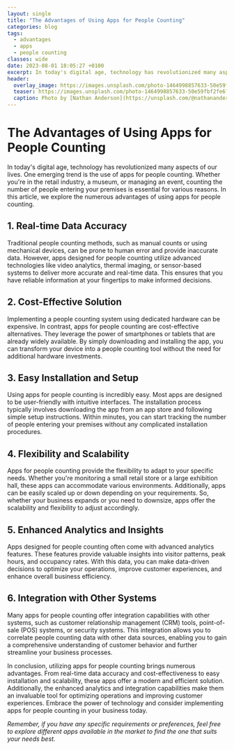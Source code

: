 ```yaml
---
layout: single
title: "The Advantages of Using Apps for People Counting"
categories: blog
tags:
  - advantages
  - apps
  - people counting
classes: wide
date: 2023-08-01 18:05:27 +0100
excerpt: In today's digital age, technology has revolutionized many aspects of our lives.
header:
  overlay_image: https://images.unsplash.com/photo-1464998857633-50e59fbf2fe6?crop=entropy&cs=tinysrgb&fit=max&fm=jpg&ixid=M3w0Nzk0ODB8MHwxfHNlYXJjaHw1fHxhZHZhbnRhZ2VzJTJDJTIwYXBwcyUyQyUyMHBlb3BsZSUyMGNvdW50aW5nfGVufDB8MHx8fDE2OTA5MDU5MTh8MA&ixlib=rb-4.0.3&q=80&w=1080
  teaser: https://images.unsplash.com/photo-1464998857633-50e59fbf2fe6?crop=entropy&cs=tinysrgb&fit=max&fm=jpg&ixid=M3w0Nzk0ODB8MHwxfHNlYXJjaHw1fHxhZHZhbnRhZ2VzJTJDJTIwYXBwcyUyQyUyMHBlb3BsZSUyMGNvdW50aW5nfGVufDB8MHx8fDE2OTA5MDU5MTh8MA&ixlib=rb-4.0.3&q=80&w=400
  caption: Photo by [Nathan Anderson](https://unsplash.com/@nathananderson?utm_source=peoplecounter&utm_medium=referral) on [Unsplash](https://unsplash.com/?utm_source=peoplecounter&utm_medium=referral)
---
```


# The Advantages of Using Apps for People Counting

In today's digital age, technology has revolutionized many aspects of our lives. One emerging trend is the use of apps for people counting. Whether you're in the retail industry, a museum, or managing an event, counting the number of people entering your premises is essential for various reasons. In this article, we explore the numerous advantages of using apps for people counting.

## 1. Real-time Data Accuracy

Traditional people counting methods, such as manual counts or using mechanical devices, can be prone to human error and provide inaccurate data. However, apps designed for people counting utilize advanced technologies like video analytics, thermal imaging, or sensor-based systems to deliver more accurate and real-time data. This ensures that you have reliable information at your fingertips to make informed decisions.

## 2. Cost-Effective Solution

Implementing a people counting system using dedicated hardware can be expensive. In contrast, apps for people counting are cost-effective alternatives. They leverage the power of smartphones or tablets that are already widely available. By simply downloading and installing the app, you can transform your device into a people counting tool without the need for additional hardware investments.

## 3. Easy Installation and Setup

Using apps for people counting is incredibly easy. Most apps are designed to be user-friendly with intuitive interfaces. The installation process typically involves downloading the app from an app store and following simple setup instructions. Within minutes, you can start tracking the number of people entering your premises without any complicated installation procedures.

## 4. Flexibility and Scalability

Apps for people counting provide the flexibility to adapt to your specific needs. Whether you're monitoring a small retail store or a large exhibition hall, these apps can accommodate various environments. Additionally, apps can be easily scaled up or down depending on your requirements. So, whether your business expands or you need to downsize, apps offer the scalability and flexibility to adjust accordingly.

## 5. Enhanced Analytics and Insights

Apps designed for people counting often come with advanced analytics features. These features provide valuable insights into visitor patterns, peak hours, and occupancy rates. With this data, you can make data-driven decisions to optimize your operations, improve customer experiences, and enhance overall business efficiency.

## 6. Integration with Other Systems

Many apps for people counting offer integration capabilities with other systems, such as customer relationship management (CRM) tools, point-of-sale (POS) systems, or security systems. This integration allows you to correlate people counting data with other data sources, enabling you to gain a comprehensive understanding of customer behavior and further streamline your business processes.

In conclusion, utilizing apps for people counting brings numerous advantages. From real-time data accuracy and cost-effectiveness to easy installation and scalability, these apps offer a modern and efficient solution. Additionally, the enhanced analytics and integration capabilities make them an invaluable tool for optimizing operations and improving customer experiences. Embrace the power of technology and consider implementing apps for people counting in your business today.

*Remember, if you have any specific requirements or preferences, feel free to explore different apps available in the market to find the one that suits your needs best.*